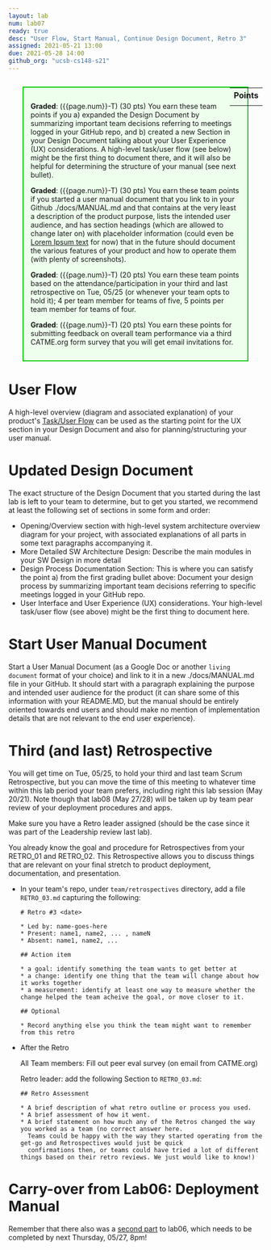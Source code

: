 ```yaml
---
layout: lab
num: lab07
ready: true
desc: "User Flow, Start Manual, Continue Design Document, Retro 3"
assigned: 2021-05-21 13:00
due: 2021-05-28 14:00
github_org: "ucsb-cs148-s21"
---
```


<style>
div.grade { margin: 2em; padding: 1em; border: 2px solid #0c0; background-color: #efe; }   
</style>

<div style="float:right; width: auto;">

<table style="margin-top:1em;">
<tr>
   <th>Points</th>
</tr>
<tr>
   <td class="pointCount"></td>
</tr>
</table>

</div>

<div class="grade" markdown="1">

**Graded**: ({{page.num}}-T) (30 pts) You earn these team points if you a) expanded the Design Document by summarizing important team decisions referring to meetings logged in your GitHub repo, and b) created a new Section in your Design Document talking about your User Experience (UX) considerations. A high-level task/user flow (see below) might be the first thing to document there, and it will also be helpful for determining the structure of your manual (see next bullet).

**Graded**: ({{page.num}}-T) (30 pts) You earn these team points if you started a user manual document that you link to in your Github ./docs/MANUAL.md and that contains at the very least a description of the product purpose, lists the intended user audience, and has section headings (which are allowed to change later on) with placeholder information (could even be [Lorem Ipsum text](https://www.lipsum.com/) for now) that in the future should document the various features of your product and how to operate them (with plenty of screenshots).  

**Graded**: ({{page.num}}-T) (20 pts) You earn these team points based on the attendance/participation in your third and last retrospective on Tue, 05/25 (or whenever your team opts to hold it); 4 per team member for teams of five, 5 points per team member for teams of four.

**Graded**: ({{page.num}}-T) (20 pts) You earn these points for submitting feedback on overall team performance via a third CATME.org form survey that you will get email invitations for.
</div>


# User Flow 
A high-level overview (diagram and associated explanation) of your product's 
[Task/User Flow](https://careerfoundry.com/en/blog/ux-design/what-are-user-flows/) can be used as the starting point for the UX section in your Design Document and also for planning/structuring your user manual.


# Updated Design Document
The exact structure of the Design Document that you started during the last lab is left to your team to determine, but to get you started, we recommend at least the following set of sections in some form and order: 
* Opening/Overview section with high-level system architecture overview diagram for your project, with associated explanations of all parts in some text paragraphs accompanying it.
* More Detailed SW Architecture Design: Describe the main modules in your SW Design in more detail
* Design Process Documentation Section: This is where you can satisfy the point a) from the first grading bullet above: Document your design process by summarizing important team decisions referring to specific meetings logged in your GitHub repo.
* User Interface and User Experience (UX) considerations. Your high-level task/user flow (see above) might be the first thing to document here.

# Start User Manual Document
Start a User Manual Document (as a Google Doc or another `living document` format of your choice) and link to it in a new ./docs/MANUAL.md file in your GitHub. 
It should start with a paragraph explaining the purpose and intended user audience for the product (it can share some of this information with your README.MD, but the manual should be entirely oriented towards end users and should make no mention of implementation details that are not relevant to the end user experience).   


# Third (and last) Retrospective 

You will get time on Tue, 05/25, to hold your third and last team Scrum Retrospective, but you can move the time of this meeting to whatever time within this lab period your team prefers, including right this lab session (May 20/21). Note though that lab08 (May 27/28) will be taken up by team pear review of your deployment procedures and apps. 

Make sure you have a Retro leader assigned (should be the case since it was part of the Leadership review last lab).

You already know the goal and procedure for Retrospectives from your RETRO_01 and RETRO_02. This Retrospective allows you to discuss things that are relevant on your final stretch to product deployment, documentation, and presentation.


* In your team's repo, under `team/retrospectives` directory, add a file `RETRO_03.md` capturing the following:

  ```
  # Retro #3 <date>

  * Led by: name-goes-here
  * Present: name1, name2, ... , nameN
  * Absent: name1, name2, ...

  ## Action item

  * a goal: identify something the team wants to get better at
  * a change: identify one thing that the team will change about how it works together
  * a measurement: identify at least one way to measure whether the change helped the team acheive the goal, or move closer to it.

  ## Optional

  * Record anything else you think the team might want to remember from this retro

  ```

* After the Retro

  All Team members: Fill out peer eval survey (on email from CATME.org)
  
  Retro leader: add the following Section to `RETRO_03.md`:
  
  ```
  ## Retro Assessment

  * A brief description of what retro outline or process you used.
  * A brief assessment of how it went.
  * A brief statement on how much any of the Retros changed the way you worked as a team (no correct answer here. 
    Teams could be happy with the way they started operating from the get-go and Retrospectives would just be quick 
    confirmations then, or teams could have tried a lot of different things based on their retro reviews. We just would like to know!)
  ```
 
   

# Carry-over from Lab06: Deployment Manual

Remember that there also was a [second part](https://ucsb-cs148.github.io/s21/lab/lab06-ops/) to lab06, which needs to be completed by next Thursday, 05/27, 8pm!  
